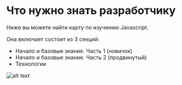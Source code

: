 # Что нужно знать разработчику

Ниже вы можете найти карту по изучению Javascript.

Она включает состоит из 3 секций:

<ul>
    <li>Начало и базовые знание. Часть 1 (новичок)</li>
    <li>Начало и базовые знание. Часть 2 (продвинутый)</li>
    <li>Технологии</li>
</ul>

![alt text](https://github.com/js-machine/dashboard/blob/master/topics/basis/%D0%A7%D1%82%D0%BE%20%D0%BD%D1%83%D0%B6%D0%BD%D0%BE%20%D0%B7%D0%BD%D0%B0%D1%82%D1%8C%20%D1%80%D0%B0%D0%B7%D1%80%D0%B0%D0%B1%D0%BE%D1%82%D1%87%D0%B8%D0%BA%D1%83.png)
